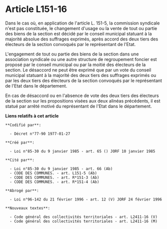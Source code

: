 # Article L151-16

Dans le cas où, en application de l'article L. 151-5, la commission syndicale n'est pas constituée, le changement d'usage ou
la vente de tout ou partie des biens de la section est décidé par le conseil municipal statuant à la majorité absolue des
suffrages exprimés, après accord des deux tiers des électeurs de la section convoqués par le représentant de l'Etat.

L'engagement de tout ou partie des biens de la section dans une association syndicale ou une autre structure de regroupement
foncier est proposé par le conseil municipal ou par la moitié des électeurs de la section. Le désaccord ne peut être exprimé
que par un vote du conseil municipal statuant à la majorité des deux tiers des suffrages exprimés ou par les deux tiers des
électeurs de la section convoqués par le représentant de l'Etat dans le département.

En cas de désaccord ou en l'absence de vote des deux tiers des électeurs de la section sur les propositions visées aux deux
alinéas précédents, il est statué par arrêté motivé du représentant de l'Etat dans le département.

**Liens relatifs à cet article**

	**Codifié par**:

	  - Décret n°77-90 1977-01-27

	**Créé par**:

	  - Loi n°85-30 du 9 janvier 1985 - art. 65 () JORF 10 janvier 1985

	**Cité par**:

	  - Loi n°85-30 du 9 janvier 1985 - art. 66 (Ab)
	  - CODE DES COMMUNES. - art. L151-5 (Ab)
	  - CODE DES COMMUNES. - art. R*151-3 (Ab)
	  - CODE DES COMMUNES. - art. R*151-4 (Ab)

	**Abrogé par**:

	  - Loi n°96-142 du 21 février 1996 - art. 12 (V) JORF 24 février 1996

	**Nouveaux textes**:

	  - Code général des collectivités territoriales - art. L2411-16 (V)
	  - Code général des collectivités territoriales - art. L2411-16 (M)
